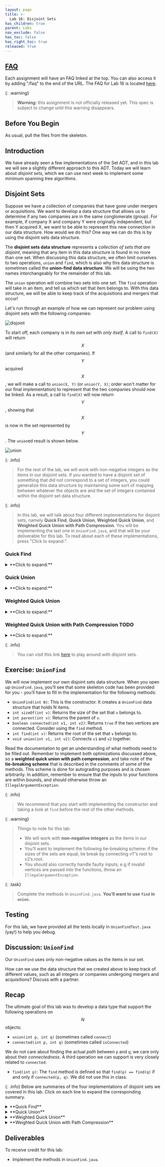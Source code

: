 ```yaml
---
layout: page
title: >-
  Lab 16: Disjoint Sets
has_children: true
parent: Labs
nav_exclude: false
has_toc: false
has_right_toc: true
released: true
---
```


## [FAQ](faq)

Each assignment will have an FAQ linked at the top. You can also access it by
adding "/faq" to the end of the URL. The FAQ for Lab 16 is located
[here](faq).

{: .warning}
> **Warning:** this assignment is not officially released yet. This spec is subject to change until this warning disappears.

## Before You Begin

As usual, pull the files from the skeleton.

## Introduction

We have already seen a few implementations of the Set ADT, and in this lab
we will see a slightly different approach to this ADT. Today we will learn
about *disjoint sets*, which we can use next week to implement
some minimum spanning tree algorithms.

## Disjoint Sets

Suppose we have a collection of companies that have gone under mergers or
acquisitions. We want to develop a data structure that allows us to determine if
any two companies are in the same conglomerate (group). For example, if company X and
company Y were originally independent, but then Y acquired X, we want to be able to
represent this new connection in our data structure. How would we do this? One
way we can do this is by using the disjoint sets data structure.

The **disjoint sets data structure** represents a *collection of sets that are disjoint*, meaning that any item in this data structure is found in no more than
one set. When discussing this data structure, we often limit ourselves to two
operations, `union` and `find`, which is also why this data structure is
sometimes called the **union-find data structure**. We will be using the two names
interchangeably for the remainder of this lab.

The `union` operation will combine two sets into one set. The `find` operation
will take in an item, and tell us which set that item belongs to. With this
data structure, we will be able to keep track of the acquisitions and mergers
that occur!

Let's run through an example of how we can represent our problem using disjoint
sets with the following companies:

![disjoint](img/x-y-z.jpg)

To start off, each company is in its *own set* with *only itself*. A call to
`find(X)` will return $$X$$ (and similarly for all the other companies). If
$$Y$$ acquired $$X$$, we will make a call to `union(X, Y)` (or `union(Y, X)`; order won't matter for our final implementation) to represent that
the two companies should now be linked. As a result, a call to `find(X)` will
now return $$Y$$, showing that $$X$$ is now in the set represented by $$Y$$. The `union`ed
result is shown below.

![union](img/xy-z.jpg)

{: .info}
>For the rest of the lab, we will work with non-negative integers as the items in
our disjoint sets. If you wanted to have a disjoint set of something that
did not correspond to a set of integers, you could generalize this data
structure by maintaining some sort of mapping between whatever the objects
are and the set of integers contained within the disjoint set data structure.

{: .info}
>In this lab, we will talk about four different implementations for disjoint sets, namely **Quick Find**, **Quick Union**, **Weighted Quick Union**, and **Weighted Quick Union with Path Compression**. You will be implementing the last one in `UnionFind.java`, and that will be your deliverable for this lab. To read about each of these implementations, press "Click to expand:".

### **Quick Find**

<details markdown="block">
  <summary markdown="block">
**Click to expand:**
  </summary>

Lets begin our first attempt to implement the union-find structure: we'll call this one the **quick find**. In order to implement disjoint sets, we need know to which set each item belongs to. Quick find's backing data structure is an array that details just that.

{: .info}
>For **quick find**:
>- In our array, *the index will represent the item* (hence using non-negative integers as our items)
and *the value at that index will represent which set that item belongs to*.

The way we will represent our sets is with an "representative element". In our analogy with the conglomerates, this might be the company that is acquiring all the other companies; you can think of it as the parent company. Based on this implementation, if the $$N^{\text{th}}$$ item in our array is in a set *represented* by the $$M^{\text{th}}$$ item, then the value at index $$N$$ will be $$M$$.

For example, if our set looked like this,

![union-find-1](img/union-find-1.jpg)

then we could represent the connections like this:

![union-find-2](img/union-find-2.jpg)

Here, we will be choosing the smallest number of the set to represent the face
of the set, which is why the set numbers are 0, 3, and 5. By looking at the second image, which shows the underlying array, we can see that indices 0, 1, and 2 all have a value of 0. This directly corresponds to saying items 0, 1, and 2 are all in the same set, which has a representative element 0!

This approach uses the *quick-find* algorithm, **prioritizing the runtime of the `find` operation but making the `union` operations slow**. How slow is the `find` operation in the worst case, and how slow is the `union` operation in the worst case?

<details markdown="block">
  <summary markdown="block">
**Click to reveal answers:**
</summary>
1. Worst-case runtime for quick-find data structure's <code>find</code> with N items: $$\Theta(1)$$. We can directly index into the array to look up what value an index corresponds to.<br>
2. Worst-case runtime for quick-find data structure's <code>union</code> with N items: $$\Theta(N)$$. We need to loop through all array elements to update the necessary values. As an example, consider unioning $$N-1$$ elements with the remaining $$1$$ element.
</details>

</details>

### **Quick Union**

<details markdown="block">
  <summary markdown="block">
**Click to expand:**
  </summary>

Quick find prioritized making the `find` operation fast, but supposed we prioritize making the `union` operation fast instead. **Quick union** does this by representing each set as a *tree*, as opposed to what we did above.

This tree will have the following qualities:

- The nodes will be the items in our set
- Each node only needs a reference to its *parent*, rather than a direct reference
  to the *face* of the set
- The top of each tree (i.e. the **root**) will be
  the face of the set it represents.

Now, if we were to union two sets represented by items $$X$$ and $$Y$$, we wouldn't have to scan the whole array to change the parent of *every single item* in $$X$$'s set to be $$Y$$. Instead, we could just change $$X$$'s parent to $$Y$$, and be done!

In the example from the beginning of lab, $$Y$$ would be the face of the set
represented by $$X$$ and $$Y$$, so $$Y$$ would be the root of the tree
containing $$X$$ and $$Y$$:

<img src="img/bob.png" alt="XYset" width="50%"/>
<!-- ![bob](img/bob.png) -->

How do we modify our data structure from quick find to make this quick union? **We will just need to replace the set references with parent references!**

{: .info}
>For **quick union**:
>- The indices of
the array will still correspond to the item itself, but we will put the *parent*
references inside the array instead of direct *set* references.
>- If an item does
not have a parent, that means this item is the face of the set (i.e. the root of the tree) and we will instead put the value $$-x$$ inside the array, where $$x$$ is the **size** of the tree (total number of nodes). We make this value negative to distinguish the size from parent references. Now, if the value at a given index is less than 0, we know that the index corresponds to the *root* of a set. If the value is greater than 0, then that value is the parent of the current item!

When we `union(u, v)`, we will **find the set that each of the values `u` and `v` belong to (the roots of their respective trees), and make one the child of the other**. If `u` and `v` are both the face of their respective sets (i.e. the roots of their own tree), `union(u, v)` is a fast $$\Theta(1)$$ operation because we just need to make the root of one set connect to the root of the other set!

Let's go
through an example of this quick union data structure. The array
representation of the data structure is shown first, followed by the abstract
tree representation of the data structure.

1. Initially, each item is in its own set, so we will initialize all of the
elements in the array to `-1`.

![initial](img/initial.png)

2. After we call `union(0,1)` and `union(2,3)`, our array and our abstract
representation look as below:

![union1](img/union1.png)

3. After calling `union(0,2)`, they look like:

![union2](img/union2.png)

<!-- As an example of how the array is used for quick union, take a look at the image below. 
- The left side shows two disjoint sets (tree representation) and the corresponding array.
- After calling `union(1, 5)`, we find the root of their respective trees (in this case, the nodes `1` and `5` themselves), then arbitrarily set one to be the parent of the other. In this example, we chose to set `5` as `1`'s parent, as indicated in the tree (`1`'s parent is `5`) and in the array (`array[1] = 5`).
- Notice that `5`'s value (array[5]) is $-1$, indicating that it is a root of a tree.

![quick-union](img/quick-union.png) -->

We see that quick union can make the `union` method faster; however, the cost is that **`find` can now be slow**. In order to
find which set an item is in, we must jump through all the parent references and
travel to the root of the tree, which is **$$\Theta(N)$$ in the worst case**. Here's
an example of a tree that would lead to the worst case runtime, which we again
refer to as **spindly**:

![worst](img/worst.png)

In addition, `union`-ing two leaves could lead to the same worst case runtime as
`find`, because we would have to first find the parents of each of the leaves before completing `union` operation. We will now expore some
optimizations to make this runtime faster. 

</details>

### **Weighted Quick Union**

<details markdown="block">
  <summary markdown="block">
**Click to expand:**
  </summary>
The first optimization that we will do for our quick union data structure is
called "union by size". This will be done in order to keep the trees as shallow
as possible (i.e. have smaller height) and avoid the spindly trees that result in the worst-case runtimes.
When we `union` two trees, we will make the smaller tree (the tree with less
nodes) a subtree of the larger
one, breaking ties arbitrarily. We call this **weighted quick union**.

Because we are now using "union by size", the maximum depth of any item will be
in $$O(\log N)$$, where $$N$$ is the number of items stored in the data
structure. This is a great improvement over the linear time runtime of the
unoptimized quick union. Check the [textbook](https://cs61b-2.gitbook.io/cs61b-textbook/14.-disjoint-sets/14.4-weighted-quick-union-wqu) for a more detailed look on why.

See the following visual for some intuition on how this works:
![Weighted Quick Union](img/weighted.png)

#### **Example**

Let’s go over a example of what this all looks like for weighted quick union. When we initially create our disjoint set, each item is in its own set, so we will initialize all of the elements in the array to $$-1$$. For this representation, we want to track our size in the array, so we **store the weight of a set at its root as the negated weight** (-weight) (to also distinguish between a parent and the weight of the set).

{: .info}
>The tie-breaking scheme in this example is that the smallest element becomes the root - note that this isn’t always the case depending on the implementation.

![a](img/sp24-1.png)

After we call `union(0,1)` and `union(2,3)`, our array and our abstract representation will end up as below:

![b](img/sp24-2.png)

Notice that for above, the values stored at 0 and 2 are $$-2$$, as the roots of the respective set are storing their (negated) size. Now let’s call `union(0,2)`. It’ll look like this:

<img src="img/sp24-3.png" alt="sp24-3" width="55%"/>
<!-- ![c](img/sp24-3.png) -->

For the sake of an example, let’s say we have another disjoint set, in the current state shown below (we are using the same tie-breaking scheme above):

![d](img/sp24-4.png)

If we were to connect the two larger sets, through `union(7, 2)`, we would get the following:

![e](img/sp24-5.png)

In this case, we connect the roots of the sets that 7 and 2 belong to respectively, with the smaller set’s root becoming the child of the larger set’s root. With weighted quick union, we update two values in the array:
- the smaller root’s parent becomes the root of the larger set
- the larger root’s value is updated accordingly with a new size

</details>

### **Weighted Quick Union with Path Compression** TODO

<details markdown="block">
  <summary markdown="block">
**Click to expand:**
</summary>
Even though we have made a speedup by using a weighted quick union data
structure, there is still yet another optimization that we can do! What would
happen if we had a tall tree and called `find` repeatedly on the deepest leaf?
Each time, we would have to traverse the tree from the leaf to the root.

A clever optimization is to move the leaf up the tree so it becomes a direct
child of the root. That way, the next time you call `find` on that leaf, it
will run much more quickly. An even more clever idea is that we could do the
same thing to *every* node that is on the path from the leaf to the root,
connecting each node to the root as we traverse up the tree. This optimization
is called **path compression**. Once you find an item, path compression will
make finding it (and all the nodes on the path to the root) in the future
faster.

The runtime for any combination of $$f$$ `find` and $$u$$ `union` operations
takes $$\Theta(u + f \alpha(f+u,u))$$ time, where $$\alpha$$ is an *extremely*
slowly-growing function called the [*inverse Ackermann function*](https://en.wikipedia.org/wiki/Ackermann_function#Inverse). And by
"extremely slowly-growing", we mean it grows so slowly that for any practical
input that you will ever use, the inverse Ackermann function will never be
larger than 4. That means for any practical purpose, a weighted quick union data
structure with path compression has `find` operations that take constant time on
average!

![path-compression](img/path-compression.png)

<!-- credit: https://www.slideshare.net/slideshow/time-complexity-of-union-find-55858534/55858534 -->

> It is important to note that even though this operation can be considered
> constant time for all practically sized inputs, we should not describe
> this whole data structure as constant time. We could say something like,
> it will be constant for all inputs smaller than some incredibly large size.
> Without that qualification we should still describe it by using the inverse
> Ackermann function.

</details>

{: .info}
>You can visit this link
[here](http://www.cs.usfca.edu/~galles/visualization/DisjointSets.html) to play
around with disjoint sets.

## Exercise: `UnionFind`

We will now implement our own disjoint sets data structure. When you open up
`UnionFind.java`, you’ll see that some skeleton code has been provided for you - you’ll have to fill in the implementation for the following methods:

- `UnionFind(int N)`: This is the constructor. It creates a `UnionFind` data structure that holds N items.
- `int sizeOf(int v)`: Returns the size of the set that `v` belongs to.
- `int parent(int v)`: Returns the parent of `v`.
- `boolean connected(int v1, int v2)`: Returns `true` if the two vertices are connected. Consider using the `find` method.
- `int find(int v)`: Returns the root of the set that `v` belongs to.
- `void union(int v1, int v2)`: Connects `v1` and `v2` together.

Read the documentation to get an understanding of what methods need to be filled
out. Remember to implement both optimizations discussed above, so a **weighted quick union with path compression**, and take note of
the **tie-breaking scheme** that is described in the comments of some of the
methods. This scheme is done for autograding purposes and is chosen arbitrarily.
In addition, remember to ensure that the inputs to your functions are within bounds, and should otherwise throw an `IllegalArgumentException`.

{: .info}
>We recommend that you start with implementing the constructor and taking a look at `find` before the rest of the other methods.

{: .warning}
>Things to note for this lab:
>- We will work with **non-negative integers** as the items in our disjoint sets.
>- You’ll want to implement the following tie-breaking scheme: if the sizes of the sets are equal, tie break by connecting v1'’s root to v2’s root.
>- You should also correctly handle faulty inputs; e.g if invalid vertices are passed into the functions, throw an `IllegalArgumentException`.

{: .task}
>Complete the methods in `UnionFind.java`. **You’ll want to use `find` in `union`.**

## Testing
For this lab, we have provided all the tests locally in `UnionFindTest.java` (yay!) to help you debug.

## Discussion: `UnionFind`

Our `UnionFind` uses only non-negative values as the items in our set.

How can we use the data structure that we created above to keep track of
different values, such as all integers or companies undergoing mergers and
acquisitions? Discuss with a partner.

## Recap

The ultimate goal of this lab was to develop a data type that support the
following operations on $$N$$ objects:
 - `union(int p, int q)` (sometimes called `connect`)
 - `connected(int p, int q)` (sometimes called `isConnected`)

We do not care about finding the actual *path* between `p` and `q`; we care
only about their *connectedness*. A third operation we can support is very
closely related to `connected`:

 - `find(int p)`: The `find` method is defined so that `find(p) == find(q)` if
   and only if `connected(p, q)`. We did not use this in class.

{: .info}
Below are summaries of the four implementations of disjoint sets we covered in this lab. Click on each line to expand the corresponding summary.

<details markdown="block">
  <summary markdown="block">
**Quick Find**
  </summary>
This is the most natural solution, where each object is given an explicit
number. Uses an array `id` of length $$N$$, **where `id[i]` is the set number of object `i`** (which is returned by `find(i)`). To connect two objects `p` and
`q`, we change the value of every object in `p`'s bucket to be `q`'s number (or vice versa).

 - `union`: May require many changes to `id`. Takes $$\Theta(N)$$ time, as
   the algorithm must iterate over the entire array.
 - `connected` (and `find`): Takes $$\Theta(1)$$ time.
 </details>

<details markdown="block">
  <summary markdown="block">
**Quick Union**
  </summary>
An alternate approach is to change the meaning of our `id` array. In this
strategy, each set is represented as a tree, **where `id[i]` is the parent of object `i`**. The `find` method climbs the ladder of parents until it reaches the root (an object whose value in the array is -1). To union `p` and `q`, we set the root of `p` to point to the root of `q`.

 - `union`: Requires only one change to `id`, but also requires finding the root (worst case $$\Theta(N)$$ time).
 - `connected` (and `find`): Requires finding the root (worst case $$\Theta(N)$$ time).
</details>

<details markdown="block">
  <summary markdown="block">
**Weighted Quick Union**
  </summary>
Rather than `union(p, q)` making the root of `p` point to the root of `q`,
we instead make the root of the *smaller tree* point to the root of the *larger tree* (arbitrary tie-breaking unless specified). The tree's *size* is the **number of nodes**, not the height of the tree. This added condition to `union` results in tree heights of $$\log N$$.

 - `union`: Requires only one change to `id`, but also requires finding the root (worst case $$\log N$$ time).
 - `connected` (and `find`): Requires finding the root (worst case $$\log N$$
   time).

</details>

<details markdown="block">
  <summary markdown="block">
**Weighted Quick Union with Path Compression**
  </summary>
This implementation is like Weighted Quick Union, except with one optimization:
- Every time `find` is called on a node $x$, every node along the path (from root to $x$) gets their parent changed to the root. This results in nearly flat trees. Making $$M$$ calls to union and find with $$N$$
objects results in no more than $$O(M \log^* N)$$ array accesses (see the inverse Ackermann function mentioned above), not counting the creation of the arrays. For any reasonable values of $$N$$ in this universe
that we inhabit, $$\log^* N$$ is at most 5.
</details>

## Deliverables

To receive credit for this lab:

- Implement the methods in `UnionFind.java`.